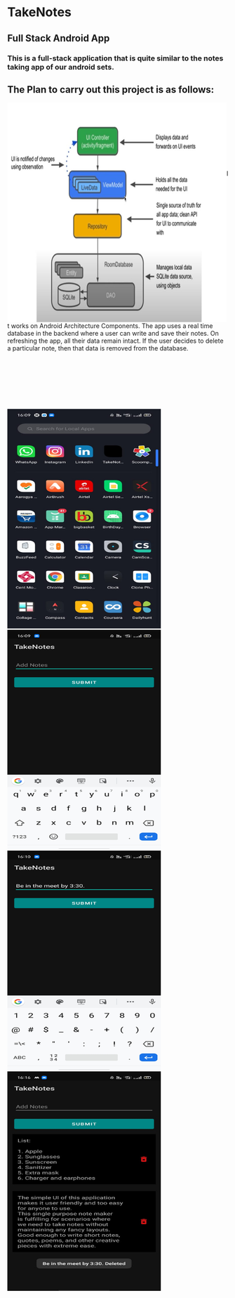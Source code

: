 # TakeNotes
## Full Stack Android App

### This is a full-stack application that is quite similar to the notes taking app of our android sets.

## The Plan to carry out this project is as follows:

<img src="img/n1.jpg" align="left" height="500" width="500"> 

<br><br><br><br><br><br><br><br><br>
   It works on Android Architecture Components.
   The app uses a real time database in the backend where a user can write and save their notes. On refreshing the app, all their data remain intact.
   If the user decides to delete a particular note, then that data is removed from the database.
   
   
<br><br><br><br><br><br>

<img src="img/1.jpeg"  height="500" width="350"> <img src="img/2.jpeg"  height="500" width="350"> <img src="img/3.jpeg"  height="500" width="350"> <img src="img/4.jpeg"  height="500" width="350"> 

